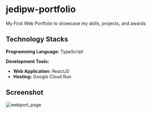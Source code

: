 # jedipw-portfolio

My First Web Portfolio to showcase my skills, projects, and awards

## Technology Stacks
**Programming Language:** TypeScript

**Development Tools:** 
- **Web Application:** ReactJS
- **Hosting:** Google Cloud Run

## Screenshot
![webport_page](https://github.com/jedipw/jedipw-portfolio/assets/82791342/ced3f2bd-e74c-4a7f-b99b-751ce8fd5368)
